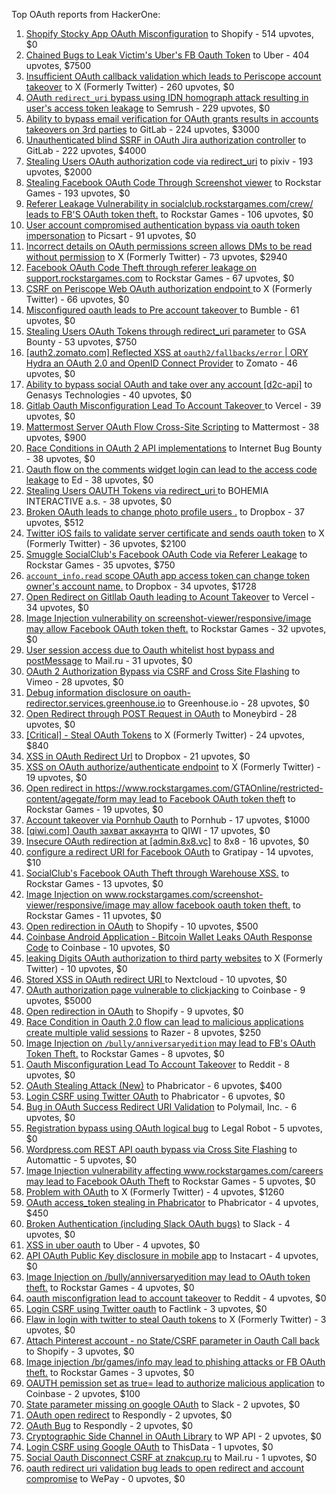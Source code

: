 Top OAuth reports from HackerOne:

1. [Shopify Stocky App OAuth Misconfiguration](https://hackerone.com/reports/740989) to Shopify - 514 upvotes, $0
2. [Chained Bugs to Leak Victim's Uber's FB Oauth Token](https://hackerone.com/reports/202781) to Uber - 404 upvotes, $7500
3. [Insufficient OAuth callback validation which leads to Periscope account takeover](https://hackerone.com/reports/110293) to X (Formerly Twitter) - 260 upvotes, $0
4. [OAuth `redirect_uri` bypass using IDN homograph attack resulting in user's access token leakage](https://hackerone.com/reports/861940) to Semrush - 229 upvotes, $0
5. [Ability to bypass email verification for OAuth grants results in accounts takeovers on 3rd parties](https://hackerone.com/reports/922456) to GitLab - 224 upvotes, $3000
6. [Unauthenticated blind SSRF in OAuth Jira authorization controller](https://hackerone.com/reports/398799) to GitLab - 222 upvotes, $4000
7. [Stealing Users OAuth authorization code via redirect_uri](https://hackerone.com/reports/1861974) to pixiv - 193 upvotes, $2000
8. [Stealing Facebook OAuth Code Through Screenshot viewer](https://hackerone.com/reports/488269) to Rockstar Games - 193 upvotes, $0
9. [Referer Leakage Vulnerability in  socialclub.rockstargames.com/crew/ leads to FB'S OAuth token theft.](https://hackerone.com/reports/787160) to Rockstar Games - 106 upvotes, $0
10. [User account compromised authentication bypass via oauth token impersonation](https://hackerone.com/reports/739321) to Picsart - 91 upvotes, $0
11. [Incorrect details on OAuth permissions screen allows DMs to be read without permission](https://hackerone.com/reports/434763) to X (Formerly Twitter) - 73 upvotes, $2940
12. [Facebook OAuth Code Theft through referer leakage on support.rockstargames.com](https://hackerone.com/reports/482743) to Rockstar Games - 67 upvotes, $0
13. [CSRF on Periscope Web OAuth authorization endpoint ](https://hackerone.com/reports/215381) to X (Formerly Twitter) - 66 upvotes, $0
14. [Misconfigured oauth leads to Pre account takeover ](https://hackerone.com/reports/1074047) to Bumble - 61 upvotes, $0
15. [Stealing Users OAuth Tokens through redirect_uri parameter](https://hackerone.com/reports/665651) to GSA Bounty - 53 upvotes, $750
16. [[auth2.zomato.com] Reflected XSS at `oauth2/fallbacks/error` | ORY Hydra an OAuth 2.0 and OpenID Connect Provider](https://hackerone.com/reports/456333) to Zomato - 46 upvotes, $0
17. [Ability to bypass social OAuth and take over any account [d2c-api]](https://hackerone.com/reports/729960) to Genasys Technologies - 40 upvotes, $0
18. [Gitlab Oauth Misconfiguration Lead To Account Takeover ](https://hackerone.com/reports/541701) to Vercel - 39 upvotes, $0
19. [Mattermost Server OAuth Flow Cross-Site Scripting](https://hackerone.com/reports/1216203) to Mattermost - 38 upvotes, $900
20. [Race Conditions in OAuth 2 API implementations](https://hackerone.com/reports/55140) to Internet Bug Bounty - 38 upvotes, $0
21. [Oauth flow on the comments widget login can lead to the access code leakage](https://hackerone.com/reports/292783) to Ed - 38 upvotes, $0
22. [Stealing Users OAUTH Tokens via redirect_uri ](https://hackerone.com/reports/405100) to BOHEMIA INTERACTIVE a.s. - 38 upvotes, $0
23. [Broken OAuth leads to change photo profile users .](https://hackerone.com/reports/642475) to Dropbox - 37 upvotes, $512
24. [Twitter iOS fails to validate server certificate and sends oauth token](https://hackerone.com/reports/168538) to X (Formerly Twitter) - 36 upvotes, $2100
25. [Smuggle SocialClub's Facebook OAuth Code via Referer Leakage](https://hackerone.com/reports/342709) to Rockstar Games - 35 upvotes, $750
26. [`account_info.read` scope OAuth app access token can change token owner's account name.](https://hackerone.com/reports/1031240) to Dropbox - 34 upvotes, $1728
27. [Open Redirect on Gitllab Oauth leading to Acount Takeover](https://hackerone.com/reports/677617) to Vercel - 34 upvotes, $0
28. [Image Injection vulnerability on screenshot-viewer/responsive/image may allow Facebook OAuth token theft.](https://hackerone.com/reports/655288) to Rockstar Games - 32 upvotes, $0
29. [User session access due to Oauth whitelist host bypass and postMessage](https://hackerone.com/reports/875938) to Mail.ru - 31 upvotes, $0
30. [OAuth 2 Authorization Bypass via CSRF and Cross Site Flashing](https://hackerone.com/reports/136582) to Vimeo - 28 upvotes, $0
31. [Debug information disclosure on oauth-redirector.services.greenhouse.io](https://hackerone.com/reports/315205) to Greenhouse.io - 28 upvotes, $0
32. [Open Redirect through POST Request in OAuth](https://hackerone.com/reports/1129761) to Moneybird - 28 upvotes, $0
33. [[Critical] - Steal OAuth Tokens](https://hackerone.com/reports/131202) to X (Formerly Twitter) - 24 upvotes, $840
34. [XSS in OAuth Redirect Url](https://hackerone.com/reports/163707) to Dropbox - 21 upvotes, $0
35. [XSS on OAuth authorize/authenticate endpoint](https://hackerone.com/reports/87040) to X (Formerly Twitter) - 19 upvotes, $0
36. [Open redirect in https://www.rockstargames.com/GTAOnline/restricted-content/agegate/form may lead to Facebook OAuth token theft](https://hackerone.com/reports/798121) to Rockstar Games - 19 upvotes, $0
37. [Account takeover via Pornhub Oauth](https://hackerone.com/reports/192648) to Pornhub - 17 upvotes, $1000
38. [[qiwi.com] Oauth захват аккаунта](https://hackerone.com/reports/159507) to QIWI - 17 upvotes, $0
39. [Insecure OAuth redirection at [admin.8x8.vc]](https://hackerone.com/reports/770548) to 8x8 - 16 upvotes, $0
40. [configure a redirect URI for Facebook OAuth](https://hackerone.com/reports/140432) to Gratipay - 14 upvotes, $10
41. [SocialClub's Facebook OAuth Theft through Warehouse XSS.](https://hackerone.com/reports/316948) to Rockstar Games - 13 upvotes, $0
42. [Image Injection on www.rockstargames.com/screenshot-viewer/responsive/image may allow facebook oauth token theft.](https://hackerone.com/reports/497655) to Rockstar Games - 11 upvotes, $0
43. [Open redirection in OAuth](https://hackerone.com/reports/55525) to Shopify - 10 upvotes, $500
44. [Coinbase Android Application - Bitcoin Wallet Leaks OAuth Response Code](https://hackerone.com/reports/5314) to Coinbase - 10 upvotes, $0
45. [leaking Digits OAuth authorization to third party websites](https://hackerone.com/reports/166942) to X (Formerly Twitter) - 10 upvotes, $0
46. [Stored XSS in OAuth redirect URI ](https://hackerone.com/reports/261138) to Nextcloud - 10 upvotes, $0
47. [OAuth authorization page vulnerable to clickjacking](https://hackerone.com/reports/65825) to Coinbase - 9 upvotes, $5000
48. [Open redirection in OAuth](https://hackerone.com/reports/405697) to Shopify - 9 upvotes, $0
49. [Race Condition in Oauth 2.0 flow can lead to malicious applications create multiple valid sessions](https://hackerone.com/reports/699112) to Razer - 8 upvotes, $250
50. [Image Injection on `/bully/anniversaryedition` may lead to FB's OAuth Token Theft.](https://hackerone.com/reports/659784) to Rockstar Games - 8 upvotes, $0
51. [Oauth Misconfiguration Lead To Account Takeover](https://hackerone.com/reports/1212374) to Reddit - 8 upvotes, $0
52. [OAuth Stealing Attack (New)](https://hackerone.com/reports/3930) to Phabricator - 6 upvotes, $400
53. [Login CSRF using Twitter OAuth](https://hackerone.com/reports/2228) to Phabricator - 6 upvotes, $0
54. [Bug in OAuth Success Redirect URI Validation](https://hackerone.com/reports/753547) to Polymail, Inc. - 6 upvotes, $0
55. [Registration bypass using OAuth logical bug](https://hackerone.com/reports/64946) to Legal Robot - 5 upvotes, $0
56. [Wordpress.com REST API oauth bypass via Cross Site Flashing](https://hackerone.com/reports/176308) to Automattic - 5 upvotes, $0
57. [Image Injection vulnerability affecting www.rockstargames.com/careers may lead to Facebook OAuth Theft](https://hackerone.com/reports/491654) to Rockstar Games - 5 upvotes, $0
58. [Problem with OAuth](https://hackerone.com/reports/46485) to X (Formerly Twitter) - 4 upvotes, $1260
59. [OAuth access_token stealing in Phabricator](https://hackerone.com/reports/3596) to Phabricator - 4 upvotes, $450
60. [Broken Authentication (including Slack OAuth bugs)](https://hackerone.com/reports/2559) to Slack - 4 upvotes, $0
61. [XSS in uber oauth](https://hackerone.com/reports/131052) to Uber - 4 upvotes, $0
62. [API OAuth Public Key disclosure in mobile app](https://hackerone.com/reports/160120) to Instacart - 4 upvotes, $0
63. [Image Injection on /bully/anniversaryedition may lead to OAuth token theft.](https://hackerone.com/reports/498358) to Rockstar Games - 4 upvotes, $0
64. [oauth misconfigration lead to account takeover](https://hackerone.com/reports/1815463) to Reddit - 4 upvotes, $0
65. [Login CSRF using Twitter oauth](https://hackerone.com/reports/13555) to Factlink - 3 upvotes, $0
66. [Flaw in login with twitter to steal Oauth tokens](https://hackerone.com/reports/44492) to X (Formerly Twitter) - 3 upvotes, $0
67. [Attach Pinterest account - no State/CSRF parameter in Oauth Call back](https://hackerone.com/reports/111218) to Shopify - 3 upvotes, $0
68. [Image injection /br/games/info may lead to phishing attacks or FB OAuth theft.](https://hackerone.com/reports/510388) to Rockstar Games - 3 upvotes, $0
69. [OAUTH pemission set as true= lead to authorize malicious application](https://hackerone.com/reports/87561) to Coinbase - 2 upvotes, $100
70. [State parameter missing on google OAuth](https://hackerone.com/reports/2688) to Slack - 2 upvotes, $0
71. [OAuth open redirect](https://hackerone.com/reports/7900) to Respondly - 2 upvotes, $0
72. [OAuth Bug](https://hackerone.com/reports/9460) to Respondly - 2 upvotes, $0
73. [Cryptographic Side Channel in OAuth Library](https://hackerone.com/reports/31168) to WP API - 2 upvotes, $0
74. [Login CSRF using Google OAuth](https://hackerone.com/reports/118737) to ThisData - 1 upvotes, $0
75. [Social Oauth Disconnect CSRF at znakcup.ru](https://hackerone.com/reports/1074869) to Mail.ru - 1 upvotes, $0
76. [oauth redirect uri validation bug leads to open redirect and account compromise](https://hackerone.com/reports/20661) to WePay - 0 upvotes, $0
